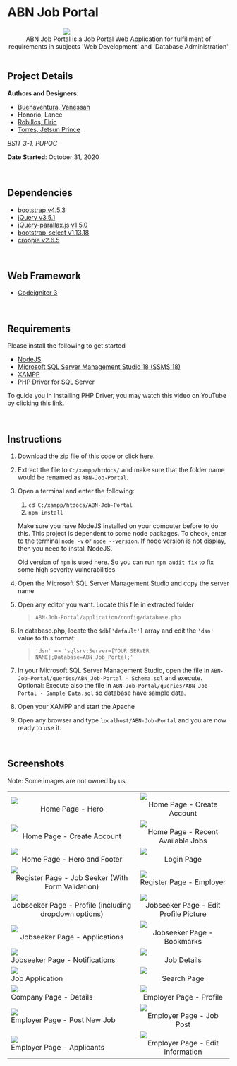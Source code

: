 # ABN Job Portal

<div align="center">
   <img style="min-width: 50%" src="public\img\brand\brand-01.png" />
   <div style="text-align: center">ABN Job Portal is a Job Portal Web Application for fulfillment of requirements in subjects 'Web Development' and 'Database Administration'</div>
</div>

<br>

## Project Details

**Authors and Designers**:

- [Buenaventura, Vanessah](https://github.com/Bandroite "Bandroite")
- Honorio, Lance
- [Robillos, Elric](https://github.com/ElricRobillos "ElricRobillos")
- [Torres, Jetsun Prince](https://github.com/PrensDev "PrensDev")

_BSIT 3-1, PUPQC_

**Date Started**: October 31, 2020

<br>

## Dependencies

- [bootstrap v4.5.3](https://getbootstrap.com/docs/4.5/getting-started/introduction/ "Bootstrap v4.5")
- [jQuery v3.5.1](https://jquery.com/ "jQuery v3.5.1")
- [jQuery-parallax.js v1.5.0](https://pixelcog.github.io/parallax.js/ "jQuery-parallax.js v1.5.0")
- [bootstrap-select v1.13.18](https://developer.snapappointments.com/bootstrap-select/ "bootstrap-select v1.13.18")
- [croppie v2.6.5](https://foliotek.github.io/Croppie/ "croppie v2.6.5")

<br>

## Web Framework

- [Codeigniter 3](https://codeigniter.com/userguide3/index.html "Codeigniter 3")

<br>

## Requirements

Please install the following to get started

- [NodeJS](nodejs.org "Click here to go to NodeJS download website.")
- [Microsoft SQL Server Management Studio 18 (SSMS 18)](https://docs.microsoft.com/en-us/sql/ssms/download-sql-server-management-studio-ssms?view=sql-server-ver15 "Click here to go to Microsoft SQL Server Management Studio 18 download website")
- [XAMPP](https://www.apachefriends.org/download.html "Click here to go to XAMPP download website")
- PHP Driver for SQL Server

To guide you in installing PHP Driver, you may watch this video on YouTube by clicking this [link](https://www.youtube.com/watch?v=4qXXD4C2KSo "connect xampp to sql server 2020 | how to connect xampp to sql server").

<br>

## Instructions

1. Download the zip file of this code or click [here](https://github.com/PrensDev/ABN-Job-Portal/archive/main.zip).
2. Extract the file to `C:/xampp/htdocs/` and make sure that the folder name would be renamed as `ABN-Job-Portal`.
3. Open a terminal and enter the following:

   1. `cd C:/xampp/htdocs/ABN-Job-Portal`
   2. `npm install`

   Make sure you have NodeJS installed on your computer before to do this. This project is dependent to some node packages. To check, enter to the terminal `node -v` or `node --version`. If node version is not display, then you need to install NodeJS.

   Old version of `npm` is used here. So you can run `npm audit fix` to fix some high severity vulnerabilities

4. Open the Microsoft SQL Server Management Studio and copy the server name
5. Open any editor you want. Locate this file in extracted folder
   > `ABN-Job-Portal/application/config/database.php`
6. In database.php, locate the `$db['default']` array and edit the `'dsn'` value to this format:
   > `'dsn' => 'sqlsrv:Server=[YOUR SERVER NAME];Database=ABN_Job_Portal;'`
7. In your Microsoft SQL Server Management Studio, open the file in `ABN-Job-Portal/queries/ABN_Job-Portal - Schema.sql` and execute. Optional: Execute also the file in `ABN-Job-Portal/queries/ABN_Job-Portal - Sample Data.sql` so database have sample data.
8. Open your XAMPP and start the Apache
9. Open any browser and type `localhost/ABN-Job-Portal` and you are now ready to use it.

<br>

## Screenshots

Note: Some images are not owned by us.

<table>
   <tr>
      <td>
         <img src="screenshots/Home Page - Hero.png">
         <div style="text-align: center">Home Page - Hero</div>
      </td>
      <td>
         <img src="screenshots/Home Page - Create Account.png">
         <div style="text-align: center">Home Page - Create Account</div>
      </td>
   <tr>
   <tr>
      <td>
         <img src="screenshots/Home Page - Create Account.png">
         <div style="text-align: center">Home Page - Create Account</div>
      </td>
      <td>   
         <img src="screenshots/Home Page - Recent Available Jobs.png">
         <div style="text-align: center">Home Page - Recent Available Jobs</div>
      </td>
   </tr>
   <tr>
      <td>
         <img src="screenshots/Home Page - Hero and Footer.png">
         <div style="text-align: center">Home Page - Hero and Footer</div>
      </td>
      <td>   
         <img src="screenshots/Login Page.png">
         <div style="text-align: center">Login Page</div>
      </td>
   </tr>
   <tr>
      <td>
         <img src="screenshots/Register - Job Seeker.png">
         <div style="text-align: center">Register Page - Job Seeker (With Form Validation)</div>
      </td>
      <td> 
         <img src="screenshots/Register - Employer.png">
         <div style="text-align: center">Register Page - Employer</div>
      </td>
   </tr>
   <tr>
      <td> 
         <img src="screenshots/Jobseeker Page - Profile.png">
         <div style="text-align: center">Jobseeker Page - Profile (including dropdown options)</div>
      </td>
      <td> 
         <img src="screenshots/Jobseeker Page - Edit Profile Picture.png">
         <div style="text-align: center">Jobseeker Page - Edit Profile Picture</div>
      </td>
   </tr>
   <tr>
      <td> 
         <img src="screenshots/Jobseeker Page - Applications.png">
         <div style="text-align: center">Jobseeker Page - Applications</div>
      </td>
      <td> 
         <img src="screenshots/Jobseeker Page - Bookmarks.png">
         <div style="text-align: center">Jobseeker Page - Bookmarks</div>
      </td>
   </tr>
   <tr>
      <td>
         <img src="screenshots/Jobseeker Page - Notifications.png">
         <div>Jobseeker Page - Notifications</div>
      </td>
      <td> 
         <img src="screenshots/Job Details.png">
         <div style="text-align: center">Job Details</div>
      </td>
   </tr>
   <tr>
      <td>
         <img src="screenshots/Job Application.png">
         <div>Job Application</div>
      </td>
      <td> 
         <img src="screenshots/Search Page.png">
         <div style="text-align: center">Search Page</div>
      </td>
   </tr>
   <tr>
      <td>
         <img src="screenshots/Company Page - Details.png">
         <div>Company Page - Details</div>
      </td>
      <td> 
         <img src="screenshots/Employer Page - Profile.png">
         <div style="text-align: center">Employer Page - Profile</div>
      </td>
   </tr>
   <tr>
      <td>
         <img src="screenshots/Employer Page - Post New Job.png">
         <div>Employer Page - Post New Job</div>
      </td>
      <td> 
         <img src="screenshots/Employer Page - Job Post.png">
         <div style="text-align: center">Employer Page - Job Post</div>
      </td>
   </tr>
   <tr>
      <td>
         <img src="screenshots/Employer Page - Applicants.png">
         <div>Employer Page - Applicants</div>
      </td>
      <td> 
         <img src="screenshots/Employer Page - Edit Info.png">
         <div style="text-align: center">Employer Page - Edit Information</div>
      </td>
   </tr>
</table>